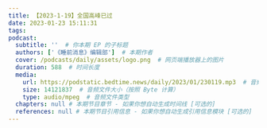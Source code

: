 ```yaml
---
title: 【2023-1-19】全国高峰已过
date: 2023-01-23 15:11:31
tags:
podcast:
  subtitle: ''  # 你本期 EP 的子标题
  authors: ['《睡前消息》编辑部']  # 本期作者
  cover: /podcasts/daily/assets/logo.png  # 网页端播放器上的图片
  duration: 588  # 时间长度
  media:
    url: https://podstatic.bedtime.news/daily/2023/01/230119.mp3  # 音频文件
    size: 14121837  # 音频文件大小（按照 Byte 计算）
    type: audio/mpeg  # 音频文件类型
  chapters: null # 本期节目章节 - 如果你想自动生成时间线 [可选的]
  references: null # 本期节目引用信息 - 如果你想自动生成引用信息模块 [可选的]
---
```


